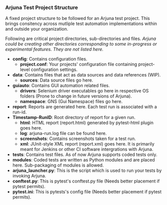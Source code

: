 ### Arjuna Test Project Structure

A fixed project structure to be followed for an Arjuna test project. This brings consitency across mutliple test automation implementations within and outside your organization.

Following are critical project directories, sub-directories and files. *Arjuna could be creating other directories corresponding to some in-progress or experimental features. They are not listed here.*
- **config**: Contains configuration files.
  - **project.conf**: Your projects' configuration file containing project-level configuration settings.
- **data**: Contains files that act as data sources and data references (WIP).
  - **sources**: Data source files go here.
- **guiauto**: Contains GUI automation related files.
  - **drivers**: Selenium driver executables go here in respective OS folders (Prone to change in future versions of Arjuna).
  - **namespace**: GNS (Gui Namespace) files go here.
 - **report**: Reports are generated here. Each test run is associated with a run-id.
  - **Timestamp-RunID**: Root directory of report for a given run.
    - **html**: HTML report (report.html) generated by pytest-html plugin goes here.
    - **log**: arjuna-run.log file can be found here.
    - **screenshots**: Contains screenshots taken for a test run.
    - **xml**: JUnit-style XML report (report.xml) goes here. It is primarily meant for Jenkins or other CI software intergrations with Arjuna.
 - **tests**: Contains test files. As of now Arjuna supports coded tests only.
  - **modules**: Coded tests are written as Python modules and are placed here. Sub-packaging of modules is allowed.
- **arjuna_launcher.py**: This is the script which is used to run your tests by invoking Arjuna.
- **conftest.py**: This is pytest's conftest.py file (Needs better placement if pytest permits).
- **pytest.ini**: This is pytests's config file (Needs better placement if pytest permits).
